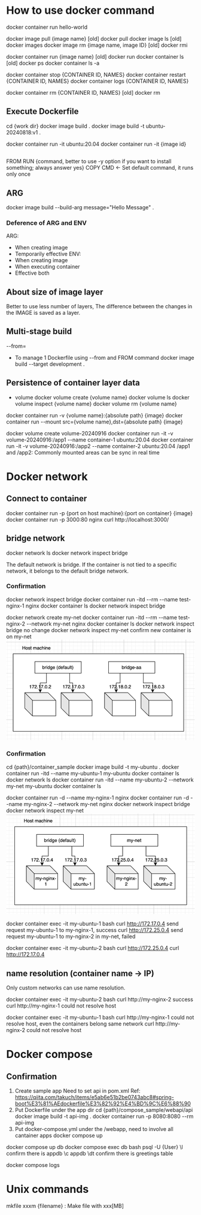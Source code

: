 # How to use docker command

docker container run hello-world

docker image pull {image name}
  [old] docker pull
docker image ls
  [old] docker images
docker image rm {image name, image ID}
  [old] docker rmi

docker container run {image name}
  [old] docker run
docker container ls
  [old] docker ps
docker container ls -a

docker container stop {CONTAINER ID, NAMES}
docker container restart {CONTAINER ID, NAMES}
docker container logs {CONTAINER ID, NAMES}

docker container rm {CONTAINER ID, NAMES}
  [old] docker rm

## Execute Dockerfile
cd {work dir}
docker image build .
docker image build -t ubuntu-20240818:v1 .

docker container run -it ubuntu:20.04
docker container run -it {image id}

## 
FROM 
RUN {command, better to use -y option if you want to install something; always answer yes}
COPY
CMD <- Set default command, it runs only once

## ARG
docker image build --build-arg message="Hello Message" .

### Deference of ARG and ENV
ARG: 
- When creating image
- Temporarily effective
ENV:
- When creating image
- When executing container
- Effective both

## About size of image layer
Better to use less number of layers, The difference between the changes in the IMAGE is saved as a layer.

## Multi-stage build
--from=
- To manage 1 Dockerfile using --from and FROM command
docker image build --target development .

## Persistence of container layer data
- volume
docker volume create {volume name}
docker volume ls
docker volume inspect {volume name}
docker volume rm {volume name}

docker container run -v {volume name}:{absolute path} {image}
docker container run --mount src={volume name},dst={absolute path} {image}

docker volume create volume-20240916
docker container run -it -v volume-20240916:/app1 --name container-1 ubuntu:20.04
docker container run -it -v volume-20240916:/app2 --name container-2 ubuntu:20.04
  /app1 and /app2: Commonly mounted areas
  can be sync in real time

# Docker network
## Connect to container
docker container run -p {port on host machine}:{port on container} {image}
docker container run -p 3000:80 nginx
curl http://localhost:3000/

## bridge network
docker network ls
docker network inspect bridge

The default network is bridge.
If the container is not tied to a specific network, it belongs to the default bridge network.

### Confirmation
docker network inspect bridge
docker container run -itd --rm --name test-nginx-1 nginx
docker container ls
docker network inspect bridge

docker network create my-net
docker container run -itd --rm --name test-nginx-2 --network my-net nginx
docker container ls
docker network inspect bridge
  no change
docker network inspect my-net
  confirm new container is on my-net
![alt text](image.png)

### Confirmation 
cd {path}/container_sample
docker image build -t my-ubuntu .
docker container run -itd --name my-ubuntu-1 my-ubuntu
docker container ls
docker network ls
docker container run -itd --name my-ubuntu-2 --network my-net my-ubuntu
docker container ls

docker container run -d --name my-nginx-1 nginx
docker container run -d --name my-nginx-2 --network my-net nginx
docker network inspect bridge
docker network inspect my-net
![alt text](image-1.png)

docker container exec -it my-ubuntu-1 bash
curl http://172.17.0.4
  send request my-ubuntu-1 to my-nginx-1, success
curl http://172.25.0.4
  send request my-ubuntu-1 to my-nginx-2 in my-net, failed

docker container exec -it my-ubuntu-2 bash
curl http://172.25.0.4
curl http://172.17.0.4

## name resolution (container name -> IP)
Only custom networks can use name resolution.

docker container exec -it my-ubuntu-2 bash
curl http://my-nginx-2
  success
curl http://my-nginx-1
  could not resolve host

docker container exec -it my-ubuntu-1 bash
curl http://my-nginx-1
  could not resolve host, even the containers belong same network
curl http://my-nginx-2
  could not resolve host

# Docker compose
## Confirmation
1. Create sample app
Need to set <finalName>api</finalName> in pom.xml
Ref: https://qiita.com/takuch/items/e5ab6e51b2be0743abc8#spring-boot%E3%81%AEdockerfile%E3%82%92%E4%BD%9C%E6%88%90
2. Put Dockerfile under the app dir
cd {path}/compose_sample/webapi/api
docker image build -t api-img .
docker container run -p 8080:8080 --rm api-img
3. Put docker-compose.yml under the /webapp, need to involve all cantainer apps
docker compose up

docker compose up db
docker compose exec db bash
psql -U {User}
\l
  confirm there is appdb
\c appdb
\dt
  confirm there is greetings table

docker compose logs

# Unix commands
mkfile xxxm {filename} : Make file with xxx[MB]